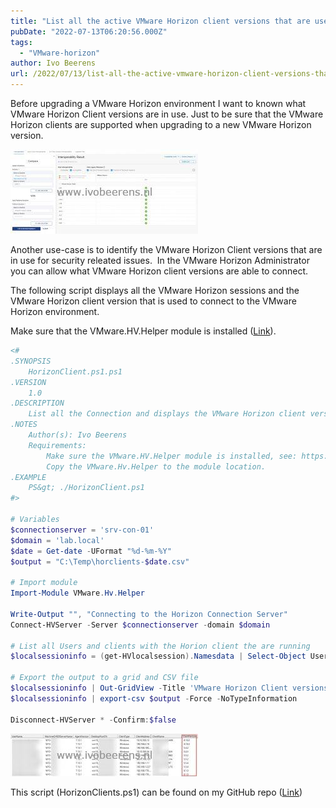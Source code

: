```yaml
---
title: "List all the active VMware Horizon client versions that are used"
pubDate: "2022-07-13T06:20:56.000Z"
tags: 
  - "VMware-horizon"
author: Ivo Beerens
url: /2022/07/13/list-all-the-active-vmware-horizon-client-versions-that-are-used/
---
```


Before upgrading a VMware Horizon environment I want to known what VMware Horizon Client versions are in use. Just to be sure that the VMware Horizon clients are supported when upgrading to a new VMware Horizon version.

[![](images/1-300x135.jpg)](images/1.jpg)

Another use-case is to identify the VMware Horizon Client versions that are in use for security releated issues.  In the VMware Horizon Administrator you can allow what VMware Horizon client versions are able to connect.

The following script displays all the VMware Horizon sessions and the VMware Horizon client version that is used to connect to the VMware Horizon environment.

Make sure that the VMware.HV.Helper module is installed ([Link](https://github.com/VMware/PowerCLI-Example-Scripts)).

```powershell
<#
.SYNOPSIS
    HorizonClient.ps1.ps1
.VERSION
    1.0
.DESCRIPTION
    List all the Connection and displays the VMware Horizon client version. 
.NOTES
    Author(s): Ivo Beerens
    Requirements:  
        Make sure the VMware.HV.Helper module is installed, see: https://github.com/vmware/PowerCLI-Example-Scripts
        Copy the VMware.Hv.Helper to the module location.
.EXAMPLE
    PS&gt; ./HorizonClient.ps1
#>
 
# Variables
$connectionserver = 'srv-con-01'
$domain = 'lab.local'
$date = Get-date -UFormat "%d-%m-%Y"
$output = "C:\Temp\horclients-$date.csv"
 
# Import module
Import-Module VMware.Hv.Helper
 
Write-Output "", "Connecting to the Horizon Connection Server"
Connect-HVServer -Server $connectionserver -domain $domain
 
# List all Users and clients with the Horion client the are running
$localsessioninfo = (get-HVlocalsession).Namesdata | Select-Object UserName, MachineOrRDSServerName, AgentVersion, DesktopPoolCN, ClientType, ClientAddress, ClientName, ClientVersion, SecurityGatewayDNS, SecurityGatewayAddress | Sort-Object ClientVersion
 
# Export the output to a grid and CSV file
$localsessioninfo | Out-GridView -Title 'VMware Horizon Client versions'
$localsessioninfo | export-csv $output -Force -NoTypeInformation
 
Disconnect-HVServer * -Confirm:$false
```
[![](images/Client-versions-300x68.jpg)](images/Client-versions.jpg)

This script (HorizonClients.ps1) can be found on my GitHub repo ([Link](https://github.com/ibeerens/VMware-Horizon))